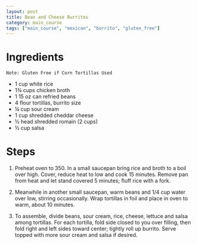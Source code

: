 ```yaml
---
layout: post
title: Bean and Cheese Burritos
category: main_course
tags: ["main_course", "mexican", "burrito", "gluten_free"]
---
```

# Ingredients

	Note: Gluten Free if Corn Tortillas Used
* 1	cup white rice
* 1¾	cups chicken broth
* 1	15 oz can refried beans
* 4	flour tortillas, burrito size
* ¼	cup sour cream
* 1	cup shredded cheddar cheese
* ½	head shredded romain (2 cups)
* ½	cup salsa

# Steps

1.  Preheat oven to 350.  In a small saucepan bring rice and broth to a boil over high.  Cover, reduce heat to low and cook 15 minutes.  Remove pan from heat and let stand covered 5 minutes; fluff rice with a fork.

2.  Meanwhile in another small saucepan, warm beans and 1/4 cup water over low, stirring occasionally.  Wrap tortillas in foil and place in oven to warm, about 10 minutes.

3.  To assemble, divide beans, sour cream, rice, cheese, lettuce and salsa among tortillas.  For each tortilla, fold side closed to you over filling, then fold right and left sides toward center; tightly roll up burrito.  Serve topped with more sour cream and salsa if desired.
